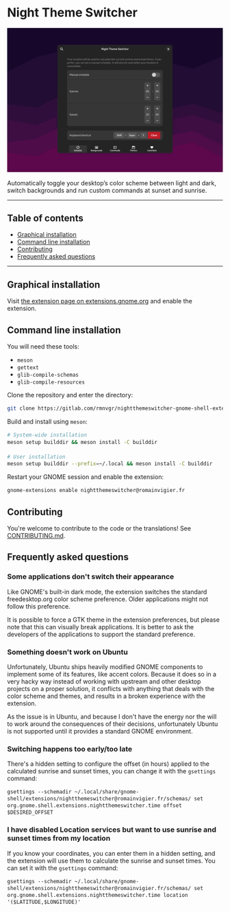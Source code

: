 <!--
SPDX-FileCopyrightText: Night Theme Switcher Contributors
SPDX-License-Identifier: CC-BY-SA-4.0
-->

# Night Theme Switcher <!-- omit in toc -->

![](./res/screenshot.gif)

Automatically toggle your desktop’s color scheme between light and dark, switch backgrounds and run custom commands at sunset and sunrise.

---

## Table of contents <!-- omit in toc -->

- [Graphical installation](#graphical-installation)
- [Command line installation](#command-line-installation)
- [Contributing](#contributing)
- [Frequently asked questions](#frequently-asked-questions)

---

## Graphical installation

Visit [the extension page on extensions.gnome.org](https://extensions.gnome.org/extension/2236/night-theme-switcher/) and enable the extension.

## Command line installation

You will need these tools:

- `meson`
- `gettext`
- `glib-compile-schemas`
- `glib-compile-resources`

Clone the repository and enter the directory:

```bash
git clone https://gitlab.com/rmnvgr/nightthemeswitcher-gnome-shell-extension.git && cd nightthemeswitcher-gnome-shell-extension
```

Build and install using `meson`:

```bash
# System-wide installation
meson setup builddir && meson install -C builddir

# User installation
meson setup builddir --prefix=~/.local && meson install -C builddir
```

Restart your GNOME session and enable the extension:

```bash
gnome-extensions enable nightthemeswitcher@romainvigier.fr
```

## Contributing

You're welcome to contribute to the code or the translations! See [CONTRIBUTING.md](./CONTRIBUTING.md).

## Frequently asked questions

### Some applications don't switch their appearance

Like GNOME's built-in dark mode, the extension switches the standard freedesktop.org color scheme preference. Older applications might not follow this preference.

It is possible to force a GTK theme in the extension preferences, but please note that this can visually break applications. It is better to ask the developers of the applications to support the standard preference.

### Something doesn't work on Ubuntu

Unfortunately, Ubuntu ships heavily modified GNOME components to implement some of its features, like accent colors. Because it does so in a very hacky way instead of working with upstream and other desktop projects on a proper solution, it conflicts with anything that deals with the color scheme and themes, and results in a broken experience with the extension.

As the issue is in Ubuntu, and because I don't have the energy nor the will to work around the consequences of their decisions, unfortunately Ubuntu is not supported until it provides a standard GNOME environment.

### Switching happens too early/too late

There's a hidden setting to configure the offset (in hours) applied to the calculated sunrise and sunset times, you can change it with the `gsettings` command:

```
gsettings --schemadir ~/.local/share/gnome-shell/extensions/nightthemeswitcher@romainvigier.fr/schemas/ set org.gnome.shell.extensions.nightthemeswitcher.time offset $DESIRED_OFFSET
```

### I have disabled Location services but want to use sunrise and sunset times from my location

If you know your coordinates, you can enter them in a hidden setting, and the extension will use them to calculate the sunrise and sunset times. You can set it with the `gsettings` command:

```
gsettings --schemadir ~/.local/share/gnome-shell/extensions/nightthemeswitcher@romainvigier.fr/schemas/ set org.gnome.shell.extensions.nightthemeswitcher.time location '($LATITUDE,$LONGITUDE)'
```

